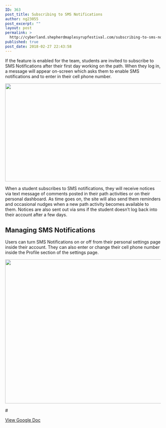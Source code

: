 ```yaml
---
ID: 363
post_title: Subscribing to SMS Notifications
author: ng23055
post_excerpt: ""
layout: post
permalink: >
  http://cyberland.shepherdmaplesyrupfestival.com/subscribing-to-sms-notifications
published: true
post_date: 2018-02-27 22:43:58
---
```

<p>If the feature is enabled for the team, students are invited to subscribe to SMS Notifications after their first day working on the path. When they log in, a message will appear on-screen which asks them to enable SMS notifications and to enter in their cell phone number.</p>
<p></p>
<p><img src="http://cyberland.shepherdmaplesyrupfestival.com/wp-content/uploads/2018/02/null-26.png" width="612" height="317" alt="" title=""></p>
<p></p>
<p>When a student subscribes to SMS notifications, they will receive notices via text message of comments posted in their path activities or on their personal dashboard. As time goes on, the site will also send them reminders and occasional nudges when a new path activity becomes available to them. Notices are also sent out via sms if the student doesn’t log back into their account after a few days.</p>
<h2>Managing SMS Notifications</h2>
<p></p>
<p>Users can turn SMS Notifications on or off from their personal settings page inside their account. They can also enter or change their cell phone number inside the Profile section of the settings page.</p>
<p></p>
<p><img src="http://cyberland.shepherdmaplesyrupfestival.com/wp-content/uploads/2018/02/null-25.png" width="624" height="466" alt="" title=""></p>
<p></p>
<p>#</p>
<p></p>
<p><a href="https://docs.google.com/document/d/1XsFPKD8CH7W1qFkI3bebSeEgD6fTJ08B5GVNzsfitQ8/edit?usp=sharing">View Google Doc</a></p>